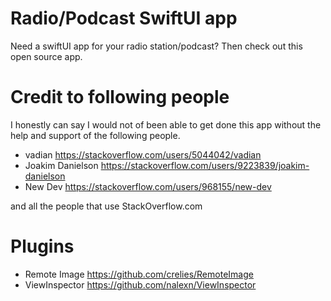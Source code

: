 # Radio/Podcast SwiftUI app
 Need a swiftUI app for your radio station/podcast? Then check out this open source app.


# Credit to following people
I honestly can say I would not of been able to get done this app without the help and support of the following people.

- vadian https://stackoverflow.com/users/5044042/vadian
- Joakim Danielson https://stackoverflow.com/users/9223839/joakim-danielson
- New Dev https://stackoverflow.com/users/968155/new-dev

and all the people that use StackOverflow.com

# Plugins
- Remote Image https://github.com/crelies/RemoteImage
- ViewInspector https://github.com/nalexn/ViewInspector
